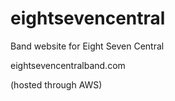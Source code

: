 # eightsevencentral
Band website for Eight Seven Central

eightsevencentralband.com

(hosted through AWS)
